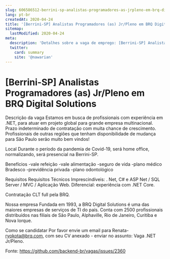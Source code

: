 ```yaml
---
slug: 606586512-berrini-sp-analistas-programadores-as-jrpleno-em-brq-digital-solutions
lang: pt-br
createdAt: 2020-04-24
title: '[Berrini-SP] Analistas Programadores (as) Jr/Pleno em BRQ Digital Solutions - Vaga de Emprego'
sitemap:
  lastModified: 2020-04-24
meta:
  description: 'Detalhes sobre a vaga de emprego: [Berrini-SP] Analistas Programadores (as) Jr/Pleno em BRQ Digital Solutions'
  twitter:
    card: summary
    site: '@nawarian'
---
```


# [Berrini-SP] Analistas Programadores (as) Jr/Pleno em BRQ Digital Solutions

Descrição da vaga
Estamos em busca de profissionais com experiência em .NET, para atuar em projeto global para grande empresa multinacional. Prazo indeterminado de contratação com muita chance de crescimento. Profissionais de outras regiões que tenham disponibilidade de mudança para São Paulo serão muito bem vindos!

Local
Durante o período da pandemia de Covid-19, será home office, normalizando, será presencial na Berrini-SP.

Benefícios
-vale refeição
-vale alimentação
-seguro de vida
-plano médico Bradesco
-previdência privada
-plano odontológico

Requisitos
Requisitos Técnicos Imprescindíveis: . Net, C# e ASP Net / SQL Server / MVC / Aplicação Web.
Diferencial: experiência com .NET Core.

Contratação
CLT full pela BRQ.

Nossa empresa
Fundada em 1993, a BRQ Digital Solutions é uma das maiores empresas de serviços de TI do país. Conta com 2500 profissionais distribuídos nas filiais de São Paulo, Alphaville, Rio de Janeiro, Curitiba e Nova Iorque.

Como se candidatar
Por favor envie um email para Renata- ryokota@brq.com, com seu CV anexado - enviar no assunto: Vaga .NET Jr/Pleno.

Fonte: https://github.com/backend-br/vagas/issues/2360